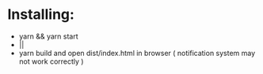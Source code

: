 # Installing:
- yarn && yarn start
- ||
- yarn build and open dist/index.html in browser ( notification system may not work correctly )
